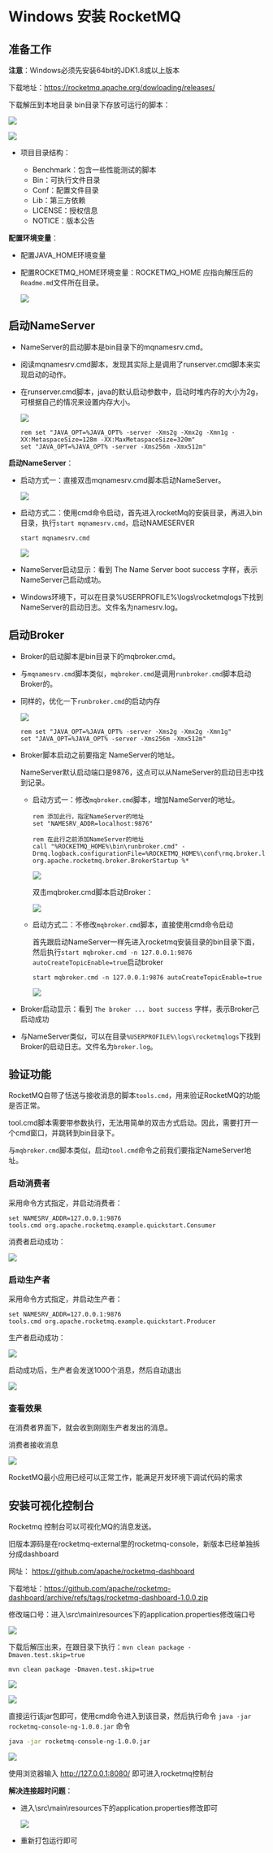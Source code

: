 # Windows 安装 RocketMQ

## 准备工作

**注意**：Windows必须先安装64bit的JDK1.8或以上版本

下载地址：https://rocketmq.apache.org/dowloading/releases/ 

下载解压到本地目录 bin目录下存放可运行的脚本：

![](https://cdn.jsdelivr.net/gh/letengzz/tc2/img202403171602475.png)

![](https://cdn.jsdelivr.net/gh/letengzz/tc2/img202403171602848.png)

- 项目目录结构：

  - Benchmark：包含一些性能测试的脚本
  - Bin：可执行文件目录
  - Conf：配置文件目录
  - Lib：第三方依赖
  - LICENSE：授权信息
  - NOTICE：版本公告

**配置环境变量**：

- 配置JAVA_HOME环境变量

- 配置ROCKETMQ_HOME环境变量：ROCKETMQ_HOME 应指向解压后的`Readme.md`文件所在目录。

  ![](https://cdn.jsdelivr.net/gh/letengzz/tc2/img202403171602616.png)

## 启动NameServer

- NameServer的启动脚本是bin目录下的mqnamesrv.cmd。

- 阅读mqnamesrv.cmd脚本，发现其实际上是调用了runserver.cmd脚本来实现启动的动作。

- 在runserver.cmd脚本，java的默认启动参数中，启动时堆内存的大小为2g，可根据自己的情况来设置内存大小。

  ![](https://cdn.jsdelivr.net/gh/letengzz/tc2/img202403171603759.png)

  ```shell
  rem set "JAVA_OPT=%JAVA_OPT% -server -Xms2g -Xmx2g -Xmn1g -XX:MetaspaceSize=128m -XX:MaxMetaspaceSize=320m"
  set "JAVA_OPT=%JAVA_OPT% -server -Xms256m -Xmx512m"
  ```

**启动NameServer**：

- 启动方式一：直接双击mqnamesrv.cmd脚本启动NameServer。

  ![](https://cdn.jsdelivr.net/gh/letengzz/tc2/img202403171604155.png)

- 启动方式二：使用cmd命令启动，首先进入rocketMq的安装目录，再进入bin目录，执行`start mqnamesrv.cmd`，启动NAMESERVER

  ```shell
  start mqnamesrv.cmd 
  ```

  ![](https://cdn.jsdelivr.net/gh/letengzz/tc2/img202403171604368.png)

- NameServer启动显示：看到 The Name Server boot success 字样，表示NameServer己启动成功。

- Windows环境下，可以在目录%USERPROFILE%\logs\rocketmqlogs下找到NameServer的启动日志。文件名为namesrv.log。

## 启动Broker

- Broker的启动脚本是bin目录下的mqbroker.cmd。

- 与`mqnamesrv.cmd`脚本类似，`mqbroker.cmd`是调用`runbroker.cmd`脚本启动Broker的。

- 同样的，优化一下`runbroker.cmd`的启动内存

  ![](https://cdn.jsdelivr.net/gh/letengzz/tc2/img202403171604553.png)

  ```shell
  rem set "JAVA_OPT=%JAVA_OPT% -server -Xms2g -Xmx2g -Xmn1g"
  set "JAVA_OPT=%JAVA_OPT% -server -Xms256m -Xmx512m"
  ```

- Broker脚本启动之前要指定 NameServer的地址。

  NameServer默认启动端口是9876，这点可以从NameServer的启动日志中找到记录。

  - 启动方式一：修改`mqbroker.cmd`脚本，增加NameServer的地址。

    ```shell
    rem 添加此行，指定NameServer的地址
    set "NAMESRV_ADDR=localhost:9876"
     
    rem 在此行之前添加NameServer的地址
    call "%ROCKETMQ_HOME%\bin\runbroker.cmd" -Drmq.logback.configurationFile=%ROCKETMQ_HOME%\conf\rmq.broker.logback.xml org.apache.rocketmq.broker.BrokerStartup %*
    ```

    ![](https://cdn.jsdelivr.net/gh/letengzz/tc2/img202403171605877.png)

    双击mqbroker.cmd脚本启动Broker：

    ![](https://cdn.jsdelivr.net/gh/letengzz/tc2/img202403171605568.png)

  - 启动方式二：不修改`mqbroker.cmd`脚本，直接使用cmd命令启动

    首先跟启动NameServer一样先进入rocketmq安装目录的bin目录下面，然后执行`start mqbroker.cmd -n 127.0.0.1:9876 autoCreateTopicEnable=true`启动broker

    ```shell
    start mqbroker.cmd -n 127.0.0.1:9876 autoCreateTopicEnable=true
    ```

    ![](https://cdn.jsdelivr.net/gh/letengzz/tc2/img202403171605589.png)

- Broker启动显示：看到 `The broker ... boot success` 字样，表示Broker己启动成功

- 与NameServer类似，可以在目录`%USERPROFILE%\logs\rocketmqlogs`下找到Broker的启动日志。文件名为`broker.log`。

## 验证功能

RocketMQ自带了恬送与接收消息的脚本`tools.cmd`，用来验证RocketMQ的功能是否正常。

tool.cmd脚本需要带参数执行，无法用简单的双击方式启动。因此，需要打开一个cmd窗口，并跳转到bin目录下。

与`mqbroker.cmd`脚本类似，启动`tool.cmd`命令之前我们要指定NameServer地址。

### 启动消费者

采用命令方式指定，并启动消费者：

```shell
set NAMESRV_ADDR=127.0.0.1:9876
tools.cmd org.apache.rocketmq.example.quickstart.Consumer
```

消费者启动成功：

![](https://cdn.jsdelivr.net/gh/letengzz/tc2/img202403171605536.png)

### 启动生产者

采用命令方式指定，并启动生产者：

```shell
set NAMESRV_ADDR=127.0.0.1:9876
tools.cmd org.apache.rocketmq.example.quickstart.Producer
```

生产者启动成功：

![](https://cdn.jsdelivr.net/gh/letengzz/tc2/img202403171606100.png)

启动成功后，生产者会发送1000个消息，然后自动退出

![](https://cdn.jsdelivr.net/gh/letengzz/tc2/img202403171609580.png)

### 查看效果

在消费者界面下，就会收到刚刚生产者发出的消息。

消费者接收消息

![](https://cdn.jsdelivr.net/gh/letengzz/tc2/img202403171609250.png)

RocketMQ最小应用已经可以正常工作，能满足开发环境下调试代码的需求

## 安装可视化控制台

Rocketmq 控制台可以可视化MQ的消息发送。

旧版本源码是在rocketmq-external里的rocketmq-console，新版本已经单独拆分成dashboard

网址： https://github.com/apache/rocketmq-dashboard 

下载地址：https://github.com/apache/rocketmq-dashboard/archive/refs/tags/rocketmq-dashboard-1.0.0.zip  

修改端口号：进入\src\main\resources下的application.properties修改端口号

![](https://cdn.jsdelivr.net/gh/letengzz/tc2/img202403171610655.png)

下载后解压出来，在跟目录下执行：`mvn clean package -Dmaven.test.skip=true`

```shell
mvn clean package -Dmaven.test.skip=true
```

![](https://cdn.jsdelivr.net/gh/letengzz/tc2/img202403171610971.png)

![](https://cdn.jsdelivr.net/gh/letengzz/tc2/img202403171610538.png)

直接运行该jar包即可，使用cmd命令进入到该目录，然后执行命令 `java -jar rocketmq-console-ng-1.0.0.jar`  命令

```sh
java -jar rocketmq-console-ng-1.0.0.jar
```

![](https://cdn.jsdelivr.net/gh/letengzz/tc2/img202403171610009.png)

使用浏览器输入 http://127.0.0.1:8080/ 即可进入rocketmq控制台

**解决连接超时问题**：

- 进入\src\main\resources下的application.properties修改即可

  ![](https://cdn.jsdelivr.net/gh/letengzz/tc2/img202403171610466.png)

- 重新打包运行即可